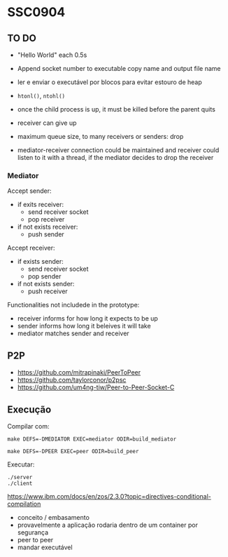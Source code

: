 # SSC0904

## TO DO

- "Hello World" each 0.5s
- Append socket number to executable copy name and output file name

- ler e enviar o executável por blocos para evitar estouro de heap
- ```htonl()```, ```ntohl()```
- once the child process is up, it must be killed before the parent quits
- receiver can give up
- maximum queue size, to many receivers or senders: drop
- mediator-receiver connection could be maintained and receiver could listen to it with a thread, if the mediator decides to drop the receiver

### Mediator

Accept sender:
- if exits receiver:
    - send receiver socket
    - pop receiver
- if not exists receiver:
    - push sender

Accept receiver:
- if exists sender:
    - send receiver socket
    - pop sender
- if not exists sender:
    - push receiver

Functionalities not includede in the prototype:
- receiver informs for how long it expects to be up
- sender informs how long it beleives it will take
- mediator matches sender and receiver


## P2P

- https://github.com/mitrapinaki/PeerToPeer
- https://github.com/taylorconor/p2psc
- https://github.com/um4ng-tiw/Peer-to-Peer-Socket-C

## Execução

Compilar com:

    make DEFS=-DMEDIATOR EXEC=mediator ODIR=build_mediator

    make DEFS=-DPEER EXEC=peer ODIR=build_peer

Executar:

    ./server
    ./client

https://www.ibm.com/docs/en/zos/2.3.0?topic=directives-conditional-compilation


- conceito / embasamento
- provavelmente a aplicação rodaria dentro de um container por segurança
- peer to peer
- mandar executável

